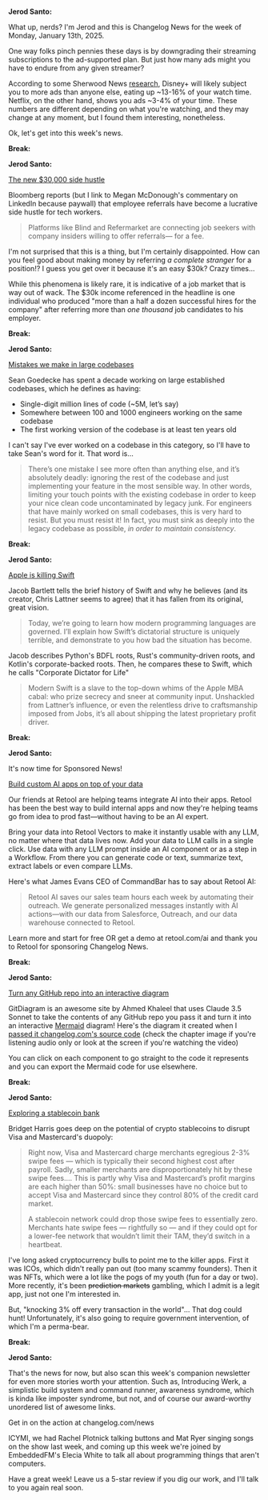 **Jerod Santo:**

What up, nerds? I'm Jerod and this is Changelog News for the week of Monday, January 13th, 2025.

One way folks pinch pennies these days is by downgrading their streaming subscriptions to the ad-supported plan. But just how many ads might you have to endure from any given streamer?

According to some Sherwood News [research](https://sherwood.news/tech/just-how-many-ads-are-there-on-ad-supported-streaming-apps-really/), Disney+ will likely subject you to more ads than anyone else, eating up ~13-16% of your watch time. Netflix, on the other hand, shows you ads ~3-4% of your time. These numbers are different depending on what you're watching, and they may change at any moment, but I found them interesting, nonetheless.

Ok, let's get into this week's news.

**Break:**

**Jerod Santo:**

[The new $30,000 side hustle](https://www.linkedin.com/feed/update/urn:li:activity:7283591208180822016/)

Bloomberg reports (but I link to Megan McDonough's commentary on LinkedIn because paywall) that employee referrals have become a lucrative side hustle for tech workers.

> Platforms like Blind and Refermarket are connecting job seekers with company insiders willing to offer referrals— for a fee.

I'm not surprised that this is a thing, but I'm certainly disappointed. How can you feel good about making money by referring *a complete stranger* for a position!? I guess you get over it because it's an easy $30k? Crazy times...

While this phenomena is likely rare, it is indicative of a job market that is way out of wack. The $30k income referenced in the headline is one individual who produced "more than a half a dozen successful hires for the company" after referring more than *one thousand* job candidates to his employer.

**Break:**

**Jerod Santo:**

[Mistakes we make in large codebases](https://www.seangoedecke.com/large-established-codebases/)

Sean Goedecke has spent a decade working on large established codebases, which he defines as having:

- Single-digit million lines of code (~5M, let’s say)
- Somewhere between 100 and 1000 engineers working on the same codebase
- The first working version of the codebase is at least ten years old

I can't say I've ever worked on a codebase in this category, so I'll have to take Sean's word for it. That word is...

> There’s one mistake I see more often than anything else, and it’s absolutely deadly: ignoring the rest of the codebase and just implementing your feature in the most sensible way. In other words, limiting your touch points with the existing codebase in order to keep your nice clean code uncontaminated by legacy junk. For engineers that have mainly worked on small codebases, this is very hard to resist. But you must resist it! In fact, you must sink as deeply into the legacy codebase as possible, *in order to maintain consistency*.

**Break:**

**Jerod Santo:**

[Apple is killing Swift](https://blog.jacobstechtavern.com/p/apple-is-killing-swift)

Jacob Bartlett tells the brief history of Swift and why he believes (and its creator, Chris Lattner seems to agree) that it has fallen from its original, great vision.

> Today, we’re going to learn how modern programming languages are governed. I’ll explain how Swift’s dictatorial structure is uniquely terrible, and demonstrate to you how bad the situation has become.

Jacob describes Python's BDFL roots, Rust's community-driven roots, and Kotlin's corporate-backed roots. Then, he compares these to Swift, which he calls "Corporate Dictator for Life"

> Modern Swift is a slave to the top-down whims of the Apple MBA cabal: who prize secrecy and sneer at community input. Unshackled from Lattner’s influence, or even the relentless drive to craftsmanship imposed from Jobs, it’s all about shipping the latest proprietary profit driver.

**Break:**

**Jerod Santo:**

It's now time for Sponsored News!

[Build custom AI apps on top of your data](https://retool.com/ai)

Our friends at Retool are helping teams integrate AI into their apps. Retool has been the best way to build internal apps and now they're helping teams go from idea to prod fast—without having to be an AI expert.

Bring your data into Retool Vectors to make it instantly usable with any LLM, no matter where that data lives now.
Add your data to LLM calls in a single click.
Use data with any LLM prompt inside an AI component or as a step in a Workflow.
From there you can generate code or text, summarize text, extract labels or even compare LLMs.

Here's what James Evans CEO of CommandBar has to say about Retool AI:

> Retool AI saves our sales team hours each week by automating their outreach. We generate personalized messages instantly with AI actions—with our data from Salesforce, Outreach, and our data warehouse connected to Retool.

Learn more and start for free OR get a demo at retool.com/ai and thank you to Retool for sponsoring Changelog News.

**Break:**

**Jerod Santo:**

[Turn any GitHub repo into an interactive diagram](https://gitdiagram.com)

GitDiagram is an awesome site by Ahmed Khaleel that uses Claude 3.5 Sonnet to take the contents of any GitHub repo you pass it and turn it into an interactive [Mermaid](https://mermaid.js.org) diagram! Here's the diagram it created when I [passed it changelog.com's source code](https://gitdiagram.com/thechangelog/changelog.com) (check the chapter image if you're listening audio only or look at the screen if you're watching the video)

You can click on each component to go straight to the code it represents and you can export the Mermaid code for use elsewhere.

**Break:**

**Jerod Santo:**

[Exploring a stablecoin bank](https://x.com/bridge__harris/status/1875245405673238796)

Bridget Harris goes deep on the potential of crypto stablecoins to disrupt Visa and Mastercard's duopoly:

> Right now, Visa and Mastercard charge merchants egregious 2-3% swipe fees — which is typically their second highest cost after payroll. Sadly, smaller merchants are disproportionately hit by these swipe fees.... This is partly why Visa and Mastercard’s profit margins are each higher than 50%: small businesses have no choice but to accept Visa and Mastercard since they control 80% of the credit card market.
>
> A stablecoin network could drop those swipe fees to essentially zero. Merchants hate swipe fees — rightfully so — and if they could opt for a lower-fee network that wouldn’t limit their TAM, they’d switch in a heartbeat.

I've long asked cryptocurrency bulls to point me to the killer apps. First it was ICOs, which didn't really pan out (too many scammy founders). Then it was NFTs, which were a lot like the pogs of my youth (fun for a day or two). More recently, it's been ~~prediction markets~~ gambling, which I admit is a legit app, just not one I'm interested in.

But, "knocking 3% off every transaction in the world"... That dog could hunt! Unfortunately, it's also going to require government intervention, of which I'm a perma-bear.

**Break:**

**Jerod Santo:**

That's the news for now, but also scan this week's companion newsletter for even more stories worth your attention. Such as, Introducing Werk, a simplistic build system and command runner, awareness syndrome, which is kinda like imposter syndrome, but not, and of course our award-worthy unordered list of awesome links.

Get in on the action at changelog.com/news

ICYMI, we had Rachel Plotnick talking buttons and Mat Ryer singing songs on the show last week, and coming up this week we're joined by EmbeddedFM's Elecia White to talk all about programming things that aren't computers.

Have a great week! Leave us a 5-star review if you dig our work, and I'll talk to you again real soon.
